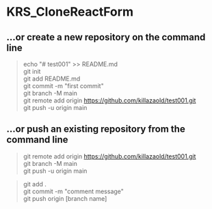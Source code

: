 # KRS_CloneReactForm

## …or create a new repository on the command line  
> echo "# test001" >> README.md  
> git init  
> git add README.md  
> git commit -m "first commit"  
> git branch -M main  
> git remote add origin https://github.com/killazaold/test001.git  
> git push -u origin main  

## …or push an existing repository from the command line  
> git remote add origin https://github.com/killazaold/test001.git  
> git branch -M main  
> git push -u origin main  


> git add .  
> git commit -m "comment message"  
> git push origin [branch name]  
